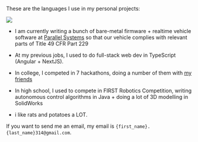 These are the languages I use in my personal projects:

<img class="fit-picture" src="https://github-readme-stats.vercel.app/api/top-langs/?username=RitikMishra&layout=compact&exclude_repo=toastonly">

- I am currently writing a bunch of bare-metal firmware + realtime vehicle software at [Parallel Systems](https://moveparallel.com) so that our vehicle complies with relevant parts of Title 49 CFR Part 229

- At my previous jobs, I used to do full-stack web dev in TypeScript (Angular + NextJS).
- In college, I competed in 7 hackathons, doing a number of them with [my friends](https://github.com/Minihacks)
- In high school, I used to compete in FIRST Robotics Competition, writing autonomous control algorithms in Java + doing a lot of 3D modelling in SolidWorks
- i like rats and potatoes a LOT. 

If you want to send me an email, my email is `{first_name}.{last_name}314@gmail.com`.
